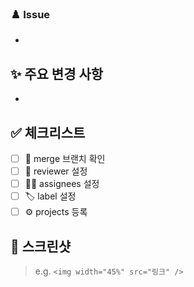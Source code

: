 ### ♟️ Issue
- 

## **✨ 주요 변경 사항**
- 

## **✅ 체크리스트**
- [ ]  🌱 merge 브랜치 확인
- [ ]  🙋 reviewer 설정
- [ ]  👨‍🔧 assignees 설정
- [ ]  🏷️ label 설정
- [ ]  ⚙️ projects 등록

## **📸 스크린샷**
> e.g. `<img width="45%" src="링크" />`
